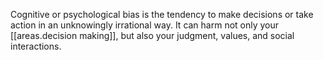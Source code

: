 
Cognitive or psychological bias is the tendency to make decisions or take action in an unknowingly irrational way. It can harm not only your [[areas.decision making]], but also your judgment, values, and social interactions.
